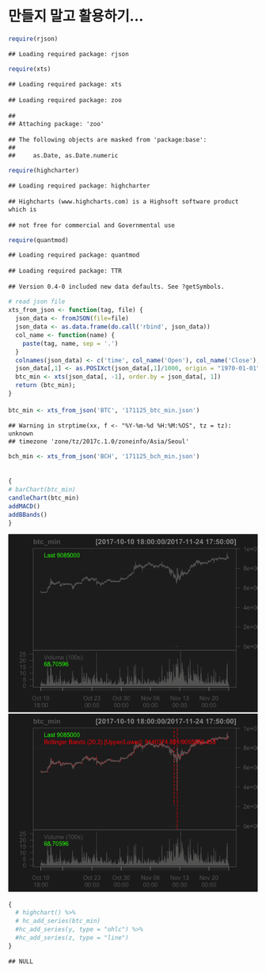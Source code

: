 만들지 말고 활용하기...
================

``` r
require(rjson)
```

    ## Loading required package: rjson

``` r
require(xts)
```

    ## Loading required package: xts

    ## Loading required package: zoo

    ## 
    ## Attaching package: 'zoo'

    ## The following objects are masked from 'package:base':
    ## 
    ##     as.Date, as.Date.numeric

``` r
require(highcharter)
```

    ## Loading required package: highcharter

    ## Highcharts (www.highcharts.com) is a Highsoft software product which is

    ## not free for commercial and Governmental use

``` r
require(quantmod)
```

    ## Loading required package: quantmod

    ## Loading required package: TTR

    ## Version 0.4-0 included new data defaults. See ?getSymbols.

``` r
# read json file
xts_from_json <- function(tag, file) {
  json_data <- fromJSON(file=file)
  json_data <- as.data.frame(do.call('rbind', json_data))
  col_name <- function(name) {
    paste(tag, name, sep = '.')
  }
  colnames(json_data) <- c('time', col_name('Open'), col_name('Close'), 'High', 'Low', 'Volume')
  json_data[,1] <- as.POSIXct(json_data[,1]/1000, origin = "1970-01-01")
  btc_min <- xts(json_data[, -1], order.by = json_data[, 1])
  return (btc_min);
}

btc_min <- xts_from_json('BTC', '171125_btc_min.json')
```

    ## Warning in strptime(xx, f <- "%Y-%m-%d %H:%M:%OS", tz = tz): unknown
    ## timezone 'zone/tz/2017c.1.0/zoneinfo/Asia/Seoul'

``` r
bch_min <- xts_from_json('BCH', '171125_bch_min.json')


{
# barChart(btc_min)
candleChart(btc_min)
addMACD()
addBBands()
}
```

![](test_files/figure-markdown_github/unnamed-chunk-1-1.png)![](test_files/figure-markdown_github/unnamed-chunk-1-2.png)

``` r
{
  # highchart() %>% 
  # hc_add_series(btc_min)
  #hc_add_series(y, type = "ohlc") %>% 
  #hc_add_series(z, type = "line")
}
```

    ## NULL
